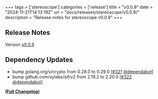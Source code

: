 +++
tags = ['stereoscope']
categories = ['release']
title = "v0.0.9"
date = "2024-11-21T14:13:19Z"
url = "docs/releases/stereoscope/v0.0.9/"
description = "Release notes for stereoscope v0.0.9"
+++

## Release Notes

Version [v0.0.9](https://github.com/anchore/stereoscope/releases/tag/v0.0.9)

## Dependency Updates

- bump golang.org/x/crypto from 0.28.0 to 0.29.0 [[#321](https://github.com/anchore/stereoscope/pull/321) [@dependabot](https://github.com/dependabot)]
- bump github.com/sylabs/sif/v2 from 2.19.2 to 2.20.0 [[#322](https://github.com/anchore/stereoscope/pull/322) [@dependabot](https://github.com/dependabot)]

**[(Full Changelog)](https://github.com/anchore/stereoscope/compare/v0.0.8...v0.0.9)**

